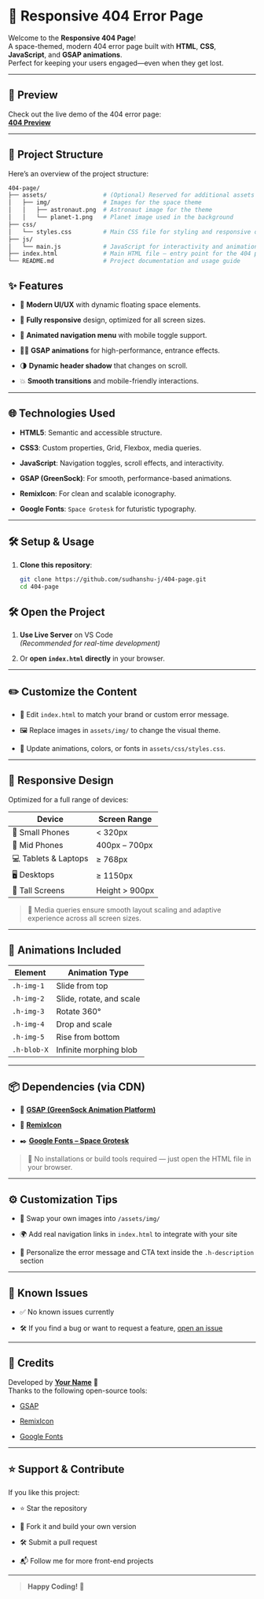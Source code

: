 # 🌌 Responsive 404 Error Page

Welcome to the **Responsive 404 Page**!  
A space-themed, modern 404 error page built with **HTML**, **CSS**, **JavaScript**, and **GSAP animations**.  
Perfect for keeping your users engaged—even when they get lost.

---

## 📸 **Preview**

Check out the live demo of the 404 error page:  
[**404 Preview**](https://404-error-pagee.netlify.app/)

---

## 📁 **Project Structure**

Here’s an overview of the project structure:

```bash
404-page/
├── assets/                # (Optional) Reserved for additional assets
│   ├── img/               # Images for the space theme
│   │   ├── astronaut.png  # Astronaut image for the theme
│   │   └── planet-1.png   # Planet image used in the background
├── css/
│   └── styles.css         # Main CSS file for styling and responsive design
├── js/
│   └── main.js            # JavaScript for interactivity and animations
├── index.html             # Main HTML file – entry point for the 404 page
└── README.md              # Project documentation and usage guide
```

## ✨ Features

- 🎨 **Modern UI/UX** with dynamic floating space elements.

- 📱 **Fully responsive** design, optimized for all screen sizes.

- 🧭 **Animated navigation menu** with mobile toggle support.

- 🧑‍🚀 **GSAP animations** for high-performance, entrance effects.

- 🌗 **Dynamic header shadow** that changes on scroll.

- 💥 **Smooth transitions** and mobile-friendly interactions.

---

## 🌐 Technologies Used

- **HTML5**: Semantic and accessible structure.

- **CSS3**: Custom properties, Grid, Flexbox, media queries.

- **JavaScript**: Navigation toggles, scroll effects, and interactivity.

- **GSAP (GreenSock)**: For smooth, performance-based animations.

- **RemixIcon**: For clean and scalable iconography.

- **Google Fonts**: `Space Grotesk` for futuristic typography.

---

## 🛠️ Setup & Usage

1. **Clone this repository**:
   ```bash
   git clone https://github.com/sudhanshu-j/404-page.git
   cd 404-page
   ```

## 🛠️ Open the Project

1. **Use Live Server** on VS Code  
   _(Recommended for real-time development)_

2. Or **open `index.html` directly** in your browser.

---

## ✏️ Customize the Content

- 📝 Edit `index.html` to match your brand or custom error message.

- 🖼️ Replace images in `assets/img/` to change the visual theme.

- 🎨 Update animations, colors, or fonts in `assets/css/styles.css`.

---

## 🧪 Responsive Design

Optimized for a full range of devices:

| Device               | Screen Range    |
|----------------------|-----------------|
| 📱 Small Phones       | < 320px         |
| 📱 Mid Phones         | 400px – 700px   |
| 💻 Tablets & Laptops  | ≥ 768px         |
| 🖥️ Desktops           | ≥ 1150px        |
| 📏 Tall Screens       | Height > 900px  |

> 📐 Media queries ensure smooth layout scaling and adaptive experience across all screen sizes.

---

## 🔮 Animations Included

| Element      | Animation Type             |
|--------------|-----------------------------|
| `.h-img-1`   | Slide from top              |
| `.h-img-2`   | Slide, rotate, and scale    |
| `.h-img-3`   | Rotate 360°                 |
| `.h-img-4`   | Drop and scale              |
| `.h-img-5`   | Rise from bottom            |
| `.h-blob-X`  | Infinite morphing blob      |

---

## 📦 Dependencies (via CDN)

- 🎯 [**GSAP (GreenSock Animation Platform)**](https://greensock.com/gsap/)

- 🧩 [**RemixIcon**](https://remixicon.com/)

- ✒️ [**Google Fonts – Space Grotesk**](https://fonts.google.com/specimen/Space+Grotesk)

> 🚫 No installations or build tools required — just open the HTML file in your browser.

---

## ⚙️ Customization Tips

- 🎨 Swap your own images into `/assets/img/`

- 🌍 Add real navigation links in `index.html` to integrate with your site

- 🧠 Personalize the error message and CTA text inside the `.h-description` section

---

## 🚧 Known Issues

- ✅ No known issues currently  

- 🛠️ If you find a bug or want to request a feature, [open an issue](https://github.com/sudhanshu-j/404-page/issues)

---

## 🙌 Credits

Developed by **[Your Name](https://github.com/sudhanshu-j)** 💙  
Thanks to the following open-source tools:

- [GSAP](https://greensock.com/gsap/)

- [RemixIcon](https://remixicon.com/)

- [Google Fonts](https://fonts.google.com/)

---

## ⭐ Support & Contribute

If you like this project:

- ⭐ Star the repository  

- 🍴 Fork it and build your own version  

- 🛠️ Submit a pull request  

- 📬 Follow me for more front-end projects

---

> **Happy Coding!** 🚀

